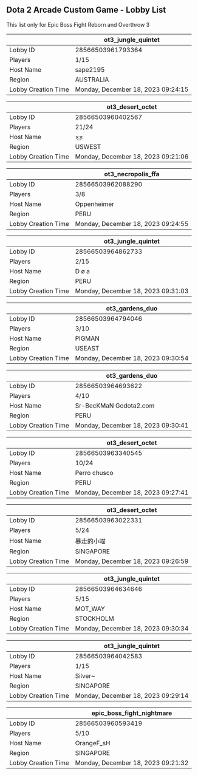 ## Dota 2 Arcade Custom Game - Lobby List

This list only for Epic Boss Fight Reborn and Overthrow 3

|  | ot3_jungle_quintet |
| ------ | ------ |
| Lobby ID | 28566503961793364 |
| Players | 1/15 |
| Host Name | sape2195 |
| Region | AUSTRALIA |
| Lobby Creation Time | Monday, December 18, 2023 09:24:15 |


|  | ot3_desert_octet |
| ------ | ------ |
| Lobby ID | 28566503960402567 |
| Players | 21/24 |
| Host Name | ×͜× |
| Region | USWEST |
| Lobby Creation Time | Monday, December 18, 2023 09:21:06 |


|  | ot3_necropolis_ffa |
| ------ | ------ |
| Lobby ID | 28566503962088290 |
| Players | 3/8 |
| Host Name | Oppenheimer |
| Region | PERU |
| Lobby Creation Time | Monday, December 18, 2023 09:24:55 |


|  | ot3_jungle_quintet |
| ------ | ------ |
| Lobby ID | 28566503964862733 |
| Players | 2/15 |
| Host Name | D ø a |
| Region | PERU |
| Lobby Creation Time | Monday, December 18, 2023 09:31:03 |


|  | ot3_gardens_duo |
| ------ | ------ |
| Lobby ID | 28566503964794046 |
| Players | 3/10 |
| Host Name | PIGMAN |
| Region | USEAST |
| Lobby Creation Time | Monday, December 18, 2023 09:30:54 |


|  | ot3_gardens_duo |
| ------ | ------ |
| Lobby ID | 28566503964693622 |
| Players | 4/10 |
| Host Name | Sr-BecKMaN Godota2.com |
| Region | PERU |
| Lobby Creation Time | Monday, December 18, 2023 09:30:41 |


|  | ot3_desert_octet |
| ------ | ------ |
| Lobby ID | 28566503963340545 |
| Players | 10/24 |
| Host Name | Perro chusco |
| Region | PERU |
| Lobby Creation Time | Monday, December 18, 2023 09:27:41 |


|  | ot3_desert_octet |
| ------ | ------ |
| Lobby ID | 28566503963022331 |
| Players | 5/24 |
| Host Name | 暴走的小喵 |
| Region | SINGAPORE |
| Lobby Creation Time | Monday, December 18, 2023 09:26:59 |


|  | ot3_jungle_quintet |
| ------ | ------ |
| Lobby ID | 28566503964634646 |
| Players | 5/15 |
| Host Name | MOT_WAY |
| Region | STOCKHOLM |
| Lobby Creation Time | Monday, December 18, 2023 09:30:34 |


|  | ot3_jungle_quintet |
| ------ | ------ |
| Lobby ID | 28566503964042583 |
| Players | 1/15 |
| Host Name | Silver~ |
| Region | SINGAPORE |
| Lobby Creation Time | Monday, December 18, 2023 09:29:14 |


|  | epic_boss_fight_nightmare |
| ------ | ------ |
| Lobby ID | 28566503960593419 |
| Players | 5/10 |
| Host Name | OrangeF_sH |
| Region | SINGAPORE |
| Lobby Creation Time | Monday, December 18, 2023 09:21:32 |


